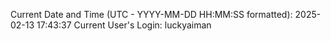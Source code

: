 Current Date and Time (UTC - YYYY-MM-DD HH:MM:SS formatted): 2025-02-13 17:43:37
Current User's Login: luckyaiman
